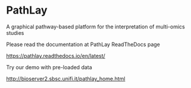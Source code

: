 # PathLay
A graphical pathway-based platform for the interpretation of multi-omics studies

Please read the documentation at PathLay ReadTheDocs page 

https://pathlay.readthedocs.io/en/latest/

Try our demo with pre-loaded data  

http://bioserver2.sbsc.unifi.it/pathlay_home.html
